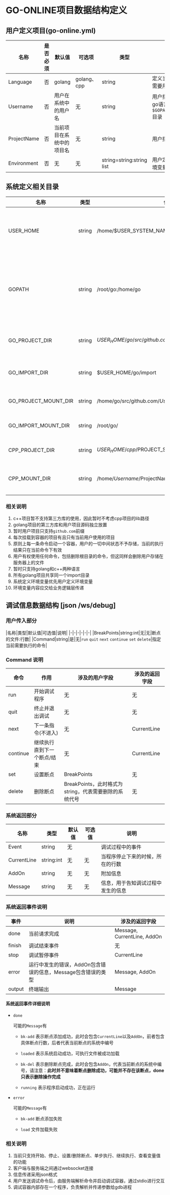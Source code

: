 # GO-ONLINE项目数据结构定义

## 用户定义项目(go-online.yml)

|名称|是否必须|默认值|可选项|类型|作用|
|--|--|--|--|--|--|
|Language|否|golang|golang、cpp|string|定义当前项目所属语言，系统在构建项目运行环境时需要用到|
|Username|否|用户在系统中的用户名|无|string|用户指定用户名，可能在在挂载时起作用，例如，go语言项目中，会将用户项目挂载到`$GOPATH/src/github.com/$Username/$projectname`目录|
|ProjectName|否|当前项目在系统中的项目名|无|string|用户指定项目名，作用同username|
|Environment|否|无|无|string=string:string list|用户定义环境变量，系统将在构建环境时附加这些环境变量|

## 系统定义相关目录

|名称|类型|值|作用|
|-|-|-|-|
|USER_HOME|string|/home/$USER_SYSTEM_NAME|储存用户的家目录，用户的所有文件都会被存储在家目录中|
|GOPATH|string|/root/go:/home/go|GOPATH，将会被同步设置到环境变量，第一个用来存放第三方库，第二个用来存放用户的项目|
|GO_PROJECT_DIR|string|$USER_HOME/go/src/github.com/$PROJECT_SYSTEM_NAME|储存用户golang项目源码的目录|
|GO_IMPORT_DIR|string|$USER_HOME/go/import|储存golang项目第三方库的目录|
|GO_PROJECT_MOUNT_DIR|string|/home/go/src/github.com/$Username/$ProjectName|用户的项目在**容器**中的挂载位置|
|GO_IMPORT_MOUNT_DIR|string|/root/go/|第三方库在**容器**中挂载的位置|
|CPP_PROJECT_DIR|string|$USER_HOME/cpp/$PROJECT_SYSTEM_NAME|用户的所有cpp\c项目根目录|
|CPP_MOUNT_DIR|string|/home/$Username/$ProjectName|用户当前cpp\c项目在**容器**中的挂载位置|

### 相关说明

1. c++项目暂不支持第三方库的使用，因此暂时不考虑cpp项目的lib路径
2. golang项目的第三方库和用户项目源码独立放置
3. 暂时用户项目只支持`github.com`前缀
4. 每次挂载到容器的项目有且只有当前用户使用的项目
5. 原则上每一条命令启动一个容器，用户的一切中间状态不予存储，当前的执行结果只在当前命令下有效
6. 用户有权使用任何命令，包括删除根目录的命令，但这同样会删除用户存储在服务器上的文件
7. 暂时只支持golang和c++两种语言
8. 所有golang项目共享同一个import目录
9. 系统定义环境变量优先用户定义环境变量
10. 环境变量内容应交给业务逻辑层传递

## 调试信息数据结构 [json /ws/debug]

### 用户传入部分

|名称|类型|默认值|可选值|说明|
|-|-|-|-|-|-|
|BreakPoints|string:int|无|无|断点的文件:行数|
|Command|string|是|无|`run` `quit` `next` `continue` `set` `delete`|指定当前需要执行的命令|

### Command 说明

|命令|作用|涉及的用户字段|涉及的返回字段|
|-|-|-|-|
|run|开始调试程序|无|无|
|quit|终止并退出调试|无|无|
|next|下一条指令(不进入)|无|CurrentLine|
|continue|继续执行直到下一个断点/结束|无|CurrentLine|
|set|设置断点|BreakPoints|无|
|delete|删除断点|BreakPoints，此时格式为string，代表需要删除的系统代号|无|

### 系统返回部分

|名称|类型|默认值|可选值|说明|
|-|-|-|-|-|
|Event|string|无||调试过程中的事件|
|CurrentLine|string:int|无|无|当程序停止下来的时候，所在的行数|
|AddOn|string|无|无|附加信息|
|Message|string|无|无|信息，用于告知调试过程中发生的信息|

### 系统返回事件说明

|事件|说明|涉及的返回字段|
|-|-|-|
|done|当前请求完成|Message, CurrentLine, AddOn|
|finish|调试结束事件|无|
|stop|调试暂停事件|CurrentLine|
|error|运行中发生的错误，AddOn包含错误的信息，Message包含错误的类型|Message, AddOn|
|output|终端输出|Message|

#### 系统返回事件详细说明

- `done`

    可能的`Message`有

    - `bk-add` 表示断点添加成功，此时会包含`CurrentLine`以及`AddOn`，前者包含具体断点行数，后者代表当前断点的系统中编号

    - `loaded` 表示系统启动成功，可执行文件被成功加载
    
    - `bk-del` 表示删除断点完成，此时会包含`AddOn`，代表当前断点的系统中编号，请注意：**此时并不意味着断点删除成功，可能并不存在该断点，done只表示删除操作完成**

    - `running` 表示程序启动成功，正在运行

- `error`

    可能的`Message`有

    - `bk-add` 断点添加失败

    - `load` 文件加载失败

### 相关说明

1. 当前只支持开始、停止、设置/删除断点、单步执行、继续执行、查看变量值的功能
2. 客户端与服务端之间通过websocket连接
3. 信息传递采用json格式
4. 用户发送调试命令后，由服务端解析命令并启动调试容器，通过stdio进行交互
5. 调试容器内部存在一个程序，负责解析并传递参数给gdb进程